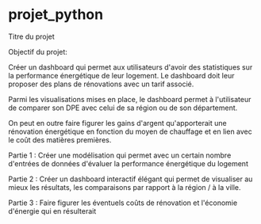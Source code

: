 # projet_python
Titre du projet

Objectif du projet: 

Créer un dashboard qui permet aux utilisateurs d'avoir des statistiques sur la performance énergétique de leur logement. Le dashboard doit leur proposer des plans de rénovations avec un tarif associé. 

Parmi les visualisations mises en place, le dashboard permet à l'utilisateur de comparer son DPE avec celui de sa région ou de son département. 

On peut en outre faire figurer les gains d'argent qu'apporterait une rénovation énergétique en fonction du moyen de chauffage et en lien avec le coût des matières premières.

Partie 1 : Créer une modélisation qui permet avec un certain nombre d'entrées de données d'évaluer la performance énergétique du logement

Partie 2 : Créer un dashboard interactif élégant qui permet de visualiser au mieux les résultats, les comparaisons par rapport à la région / à la ville.

Partie 3 : Faire figurer les éventuels coûts de rénovation et l'économie d'énergie qui en résulterait

